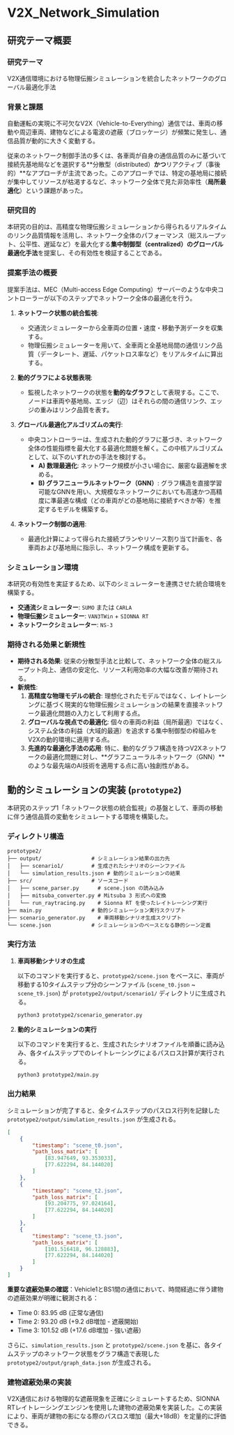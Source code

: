 # V2X_Network_Simulation

## 研究テーマ概要

### **研究テーマ**
V2X通信環境における物理伝搬シミュレーションを統合したネットワークのグローバル最適化手法

### **背景と課題**
自動運転の実現に不可欠なV2X（Vehicle-to-Everything）通信では、車両の移動や周辺車両、建物などによる電波の遮蔽（ブロッケージ）が頻繁に発生し、通信品質が動的に大きく変動する。

従来のネットワーク制御手法の多くは、各車両が自身の通信品質のみに基づいて接続先基地局などを選択する**分散型（distributed）**かつ**リアクティブ（事後的）**なアプローチが主流であった。このアプローチでは、特定の基地局に接続が集中してリソースが枯渇するなど、ネットワーク全体で見た非効率性（**局所最適化**）という課題があった。

### **研究目的**
本研究の目的は、高精度な物理伝搬シミュレーションから得られるリアルタイムのリンク品質情報を活用し、ネットワーク全体のパフォーマンス（総スループット、公平性、遅延など）を最大化する**集中制御型（centralized）**の**グローバル最適化手法**を提案し、その有効性を検証することである。

### **提案手法の概要**
提案手法は、MEC（Multi-access Edge Computing）サーバーのような中央コントローラーが以下のステップでネットワーク全体の最適化を行う。

1.  **ネットワーク状態の統合監視**:
    * 交通流シミュレーターから全車両の位置・速度・移動予測データを収集する。
    * 物理伝搬シミュレーターを用いて、全車両と全基地局間の通信リンク品質（データレート、遅延、パケットロス率など）をリアルタイムに算出する。

2.  **動的グラフによる状態表現**:
    * 監視したネットワークの状態を**動的なグラフ**として表現する。ここで、ノードは車両や基地局、エッジ（辺）はそれらの間の通信リンク、エッジの重みはリンク品質を表す。

3.  **グローバル最適化アルゴリズムの実行**:
    * 中央コントローラーは、生成された動的グラフに基づき、ネットワーク全体の性能指標を最大化する最適化問題を解く。この中核アルゴリズムとして、以下のいずれかの手法を検討する。
        * **A) 数理最適化**: ネットワーク規模が小さい場合に、厳密な最適解を求める。
        * **B) グラフニューラルネットワーク（GNN）**: グラフ構造を直接学習可能なGNNを用い、大規模なネットワークにおいても高速かつ高精度に準最適な構成（どの車両がどの基地局に接続すべきか等）を推定するモデルを構築する。

4.  **ネットワーク制御の適用**:
    * 最適化計算によって得られた接続プランやリソース割り当て計画を、各車両および基地局に指示し、ネットワーク構成を更新する。

### **シミュレーション環境**
本研究の有効性を実証するため、以下のシミュレーターを連携させた統合環境を構築する。

* **交通流シミュレーター**: `SUMO` または `CARLA`
* **物理伝搬シミュレーター**: `VAN3TWin` + `SIONNA RT`
* **ネットワークシミュレーター**: `NS-3`

### **期待される効果と新規性**
* **期待される効果**: 従来の分散型手法と比較して、ネットワーク全体の総スループット向上、通信の安定化、リソース利用効率の大幅な改善が期待される。
* **新規性**:
    1.  **高精度な物理モデルの統合**: 理想化されたモデルではなく、レイトレーシングに基づく現実的な物理伝搬シミュレーションの結果を直接ネットワーク最適化問題の入力として利用する点。
    2.  **グローバルな視点での最適化**: 個々の車両の利益（局所最適）ではなく、システム全体の利益（大域的最適）を追求する集中制御型の枠組みをV2Xの動的環境に適用する点。
    3.  **先進的な最適化手法の応用**: 特に、動的なグラフ構造を持つV2Xネットワークの最適化問題に対し、**グラフニューラルネットワーク（GNN）**のような最先端のAI技術を適用する点に高い独創性がある。

## 動的シミュレーションの実装 (`prototype2`)

本研究のステップ1「ネットワーク状態の統合監視」の基盤として、車両の移動に伴う通信品質の変動をシミュレートする環境を構築した。

### ディレクトリ構造

```
prototype2/
├── output/                # シミュレーション結果の出力先
│   ├── scenario1/         # 生成されたシナリオのシーンファイル
│   └── simulation_results.json # 動的シミュレーションの結果
├── src/                   # ソースコード
│   ├── scene_parser.py      # scene.json の読み込み
│   ├── mitsuba_converter.py # Mitsuba 3 形式への変換
│   └── run_raytracing.py    # Sionna RT を使ったレイトレーシング実行
├── main.py                # 動的シミュレーション実行スクリプト
├── scenario_generator.py    # 車両移動シナリオ生成スクリプト
└── scene.json             # シミュレーションのベースとなる静的シーン定義
```

### 実行方法

1.  **車両移動シナリオの生成**

    以下のコマンドを実行すると、`prototype2/scene.json` をベースに、車両が移動する10タイムステップ分のシーンファイル (`scene_t0.json` ~ `scene_t9.json`) が `prototype2/output/scenario1/` ディレクトリに生成される。

    ```bash
    python3 prototype2/scenario_generator.py
    ```

2.  **動的シミュレーションの実行**

    以下のコマンドを実行すると、生成されたシナリオファイルを順番に読み込み、各タイムステップでのレイトレーシングによるパスロス計算が実行される。

    ```bash
    python3 prototype2/main.py
    ```

### 出力結果

シミュレーションが完了すると、全タイムステップのパスロス行列を記録した `prototype2/output/simulation_results.json` が生成される。

```json
[
    {
        "timestamp": "scene_t0.json",
        "path_loss_matrix": [
            [83.947649, 93.353033],
            [77.622294, 84.144020]
        ]
    },
    {
        "timestamp": "scene_t2.json",
        "path_loss_matrix": [
            [93.204775, 97.024164],
            [77.622294, 84.144020]
        ]
    },
    {
        "timestamp": "scene_t3.json",
        "path_loss_matrix": [
            [101.516418, 96.128883],
            [77.622294, 84.144020]
        ]
    }
]
```

**重要な遮蔽効果の確認**：Vehicle1とBS1間の通信において、時間経過に伴う建物の遮蔽効果が明確に観測される：
- Time 0: 83.95 dB (正常な通信)
- Time 2: 93.20 dB (+9.2 dB増加 - 遮蔽開始)
- Time 3: 101.52 dB (+17.6 dB増加 - 強い遮蔽)

さらに、`simulation_results.json` と `prototype2/scene.json` を基に、各タイムステップのネットワーク状態をグラフ構造で表現した `prototype2/output/graph_data.json` が生成される。

### 建物遮蔽効果の実装

V2X通信における物理的な遮蔽現象を正確にシミュレートするため、SIONNA RTレイトレーシングエンジンを使用した建物の遮蔽効果を実装した。この実装により、車両が建物の影になる際のパスロス増加（最大+18dB）を定量的に評価できる。
